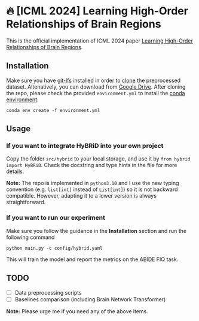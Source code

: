 # 🔥 [ICML 2024] Learning High-Order Relationships of Brain Regions

This is the official implementation of ICML 2024 paper [Learning High-Order Relationships of Brain Regions](https://arxiv.org/abs/2312.02203).


## Installation
Make sure you have [git-lfs](https://git-lfs.com/) installed in order to [clone](https://docs.github.com/en/repositories/creating-and-managing-repositories/cloning-a-repository) the preprocessed dataset. Altenatively, you can download from [Google Drive](https://drive.google.com/drive/folders/1SvhOlPAIHVX4AYy-hU9Ik7-lKX7u1Ti2?usp=sharing).
After cloning the repo, please check the provided `environment.yml` to install the [conda environment](https://conda.io/projects/conda/en/latest/user-guide/tasks/manage-environments.html#creating-an-environment-from-an-environment-yml-file).
```
conda env create -f environment.yml
```

## Usage
### If you want to integrate HyBRiD into your own project
Copy the folder `src/hybrid` to your local storage, and use it by `from hybrid import HyBRiD`. Check the docstring and type hints in the file for more details.

**Note:**
The repo is implemented in `python3.10` and I use the new typing convention (e.g. `list[int]` instead of `List[int]`) so it is not backward compatible. However, adapting it to a lower version is always straightforward.

### If you want to run our experiment
Make sure you follow the guidance in the **Installation** section and run the following command
```shell
python main.py -c config/hybrid.yaml
```
This will train the model and report the metrics on the ABIDE FIQ task.


## TODO
- [ ] Data preprocessing scripts
- [ ] Baselines comparison (including Brain Network Transformer)

**Note:**
Please urge me if you need any of the above items.
